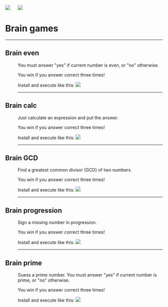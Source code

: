 <a href="https://codeclimate.com/github/u-master/frontend-project-lvl1/maintainability"><img src="https://api.codeclimate.com/v1/badges/fc350fd15de10809c3f7/maintainability" /></a>
&nbsp;&nbsp;&nbsp;&nbsp;
<img src="https://github.com/u-master/frontend-project-lvl1/workflows/linter/badge.svg" />
<!-- <a href="https://codeclimate.com/github/u-master/frontend-project-lvl1/test_coverage"><img src="https://api.codeclimate.com/v1/badges/fc350fd15de10809c3f7/test_coverage" /></a>
&nbsp;&nbsp;&nbsp;&nbsp; -->
<h1>Brain games</h1>
<hr>
<dl>
  <dt>
    <h2>Brain even</h2>
  </dt>
  <dd>
    <p>You must answer "yes" if current number is even, or "no" otherwise.</p>
    <p>You win if you answer correct three times!</p>
    <p> Install and execute like this:
      <a href="https://asciinema.org/a/305039" target="_blank"><img src="https://asciinema.org/a/305039.svg" /></a>
    </p>
    <hr>
  </dd>
  <dt>
    <h2>Brain calc</h2>
  </dt>
  <dd>
    <p>Just calculate an expression and put the answer.</p>
    <p>You win if you answer correct three times!</p>
    <p> Install and execute like this:
      <a href="https://asciinema.org/a/305387" target="_blank"><img src="https://asciinema.org/a/305387.svg" /></a>
    </p>
    <hr>
  </dd>
  <dt>
    <h2>Brain GCD</h2>
  </dt>
  <dd>
    <p>Find a greatest common divisor (GCD) of two numbers.</p>
    <p>You win if you answer correct three times!</p>
    <p> Install and execute like this:
      <a href="https://asciinema.org/a/305596" target="_blank"><img src="https://asciinema.org/a/305596.svg" /></a>
    </p>
    <hr>
  </dd>
  <dt>
    <h2>Brain progression</h2>
  </dt>
  <dd>
    <p>Sign a missing number in progression.</p>
    <p>You win if you answer correct three times!</p>
    <p> Install and execute like this:
      <a href="https://asciinema.org/a/305780" target="_blank"><img src="https://asciinema.org/a/305780.svg" /></a>
    </p>
    <hr>
  </dd>
  <dt>
    <h2>Brain prime</h2>
  </dt>
  <dd>
    <p>Guess a prime number. You must answer "yes" if current number is prime, or "no" otherwise.</p>
    <p>You win if you answer correct three times!</p>
    <p> Install and execute like this:
      <a href="https://asciinema.org/a/306018" target="_blank"><img src="https://asciinema.org/a/306018.svg" /></a>
    </p>
  </dd>
</dl>
